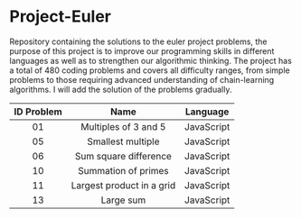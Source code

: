 # Project-Euler
Repository containing the solutions to the euler project problems, the purpose of this project is to improve our programming skills in different languages as well as to strengthen our algorithmic thinking. The project has a total of 480 coding problems and covers all difficulty ranges, from simple problems to those requiring advanced understanding of chain-learning algorithms. I will add the solution of the problems gradually.

| ID Problem | Name | Language |
| :---: | :---: | :---: | 
| 01 | Multiples of 3 and 5 | JavaScript |
| 05 | Smallest multiple | JavaScript |
| 06 | Sum square difference | JavaScript |
| 10 | Summation of primes | JavaScript |
| 11 | Largest product in a grid | JavaScript |
| 13 | Large sum | JavaScript |
